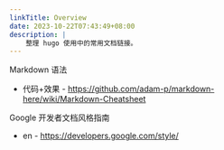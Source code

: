```yaml
---
linkTitle: Overview
date: 2023-10-22T07:43:49+08:00
description: |
    整理 hugo 使用中的常用文档链接。
---
```


Markdown 语法

+ 代码+效果 - <https://github.com/adam-p/markdown-here/wiki/Markdown-Cheatsheet>

Google 开发者文档风格指南

+ en - <https://developers.google.com/style/>
